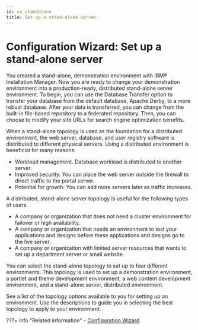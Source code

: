 ```yaml
---
id: cw_standalone
title: Set up a stand-alone server
---
```


# Configuration Wizard: Set up a stand-alone server

You created a stand-alone, demonstration environment with IBM® Installation Manager. Now you are ready to change your demonstration environment into a production-ready, distributed stand-alone server environment. To begin, you can use the Database Transfer option to transfer your database from the default database, Apache Derby, to a more robust database. After your data is transferred, you can change from the built-in file-based repository to a federated repository. Then, you can choose to modify your site URLs for search engine optimization benefits.

When a stand-alone topology is used as the foundation for a distributed environment, the web server, database, and user registry software is distributed to different physical servers. Using a distributed environment is beneficial for many reasons:

-   Workload management. Database workload is distributed to another server.
-   Improved security. You can place the web server outside the firewall to direct traffic to the portal server.
-   Potential for growth. You can add more servers later as traffic increases.

A distributed, stand-alone server topology is useful for the following types of users:

-   A company or organization that does not need a cluster environment for failover or high availability.
-   A company or organization that needs an environment to test your applications and designs before these applications and designs go to the live server.
-   A company or organization with limited server resources that wants to set up a department server or small website.

You can select the stand-alone topology to set up to four different environments. This topology is used to set up a demonstration environment, a portlet and theme development environment, a web content development environment, and a stand-alone server, distributed environment.

See a list of the topology options available to you for setting up an environment. Use the descriptions to guide you in selecting the best topology to apply to your environment.

???+ info "Related information" 
    -   [Configuration Wizard](../../../portal_admin_tools/cfg_wizard/configuration/index.md)

